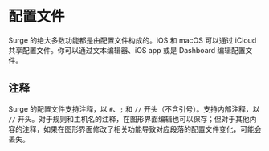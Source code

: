# 配置文件

Surge 的绝大多数功能都是由配置文件构成的。iOS 和 macOS 可以通过 iCloud 共享配置文件。你可以通过文本编辑器、iOS app 或是 Dashboard 编辑配置文件。

## 注释

Surge 的配置文件支持注释，以 `#`、`;` 和 `//` 开头（不含引号）。支持内部注释，以 `//` 开头。对于规则和主机名的注释，在图形界面编辑也可以保存；但对于其他内容的注释，如果在图形界面修改了相关功能导致对应段落的配置文件变化，可能会丢失。

